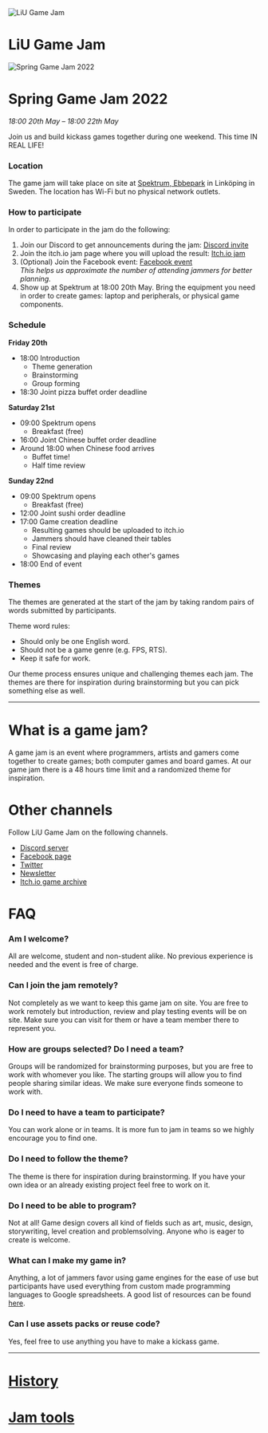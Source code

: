 <div id="gamejam-header">
  <img src="/static/img/gamejam/logo.png" alt="LiU Game Jam">
  <h1>LiU Game Jam</h1>
</div>

 <img src="/static/img/gamejam/banner-sgj22.png" alt="Spring Game Jam 2022" id="gamejam-banner">

# Spring Game Jam 2022
*18:00 20th May  – 18:00 22th May*

Join us and build kickass games together during one weekend. This time IN REAL LIFE!

### Location
The game jam will take place on site at [Spektrum, Ebbepark](https://sanktkors.se/lediga-lokaler/linkoping/ebbepark/spektrum/) in Linköping in Sweden. The location has Wi-Fi but no physical network outlets.

### How to participate

In order to participate in the jam do the following:

1. Join our Discord to get announcements during the jam: [Discord invite](https://discord.gg/eHgXYMS)
2. Join the itch.io jam page where you will upload the result: [Itch.io jam](https://itch.io/jam/spring-game-jam-2022)
3. (Optional) Join the Facebook event: [Facebook event](https://www.facebook.com/events/1030396497854020/)
<br/>*This helps us approximate the number of attending jammers for better planning.*
4. Show up at Spektrum at 18:00 20th May.
Bring the equipment you need in order to create games: laptop and peripherals, or physical game components.

### Schedule
**Friday 20th**

- 18:00 Introduction
    - Theme generation
    - Brainstorming
    - Group forming
- 18:30 Joint pizza buffet order deadline

**Saturday 21st**

- 09:00 Spektrum opens
    - Breakfast (free)
- 16:00 Joint Chinese buffet order deadline
- Around 18:00 when Chinese food arrives
    - Buffet time!
    - Half time review

**Sunday 22nd**

- 09:00 Spektrum opens
    - Breakfast (free)
- 12:00 Joint sushi order deadline
- 17:00 Game creation deadline
    - Resulting games should be uploaded to itch.io
    - Jammers should have cleaned their tables
    - Final review
    - Showcasing and playing each other's games
- 18:00 End of event

### Themes

The themes are generated at the start of the jam by taking random pairs of words submitted by participants.

Theme word rules:

- Should only be one English word.
- Should not be a game genre (e.g. FPS, RTS).
- Keep it safe for work. 

Our theme process ensures unique and challenging themes each jam. The themes are there for inspiration during brainstorming but you can pick something else as well.

---

# What is a game jam?

A game jam is an event where programmers, artists and gamers come together to
create games; both computer games and board games. At our game jam there is a
48 hours time limit and a randomized theme for inspiration.

# Other channels
Follow LiU Game Jam on the following channels.

- [Discord server](https://discord.gg/eHgXYMS)
- [Facebook page](https://www.facebook.com/liugamejam/) 
- [Twitter](https://twitter.com/LiuGameJam)
- [Newsletter](http://us12.campaign-archive2.com/home/?u=092a6fffba8f6063437a51495&id=c3863c4bf5)
- [Itch.io game archive](https://itch.io/c/64050/liu-game-jam)

# FAQ

### Am I welcome?

All are welcome, student and non-student alike. No previous experience is
needed and the event is free of charge.

### Can I join the jam remotely?

Not completely as we want to keep this game jam on site. You are free to work remotely but introduction, review and play testing events will be on site. Make sure you can visit for them or have a team member there to represent you.

### How are groups selected? Do I need a team?

Groups will be randomized for brainstorming purposes, but you are free to work
with whomever you like. The starting groups will allow you to find people
sharing similar ideas. We make sure everyone finds someone to work with.

### Do I need to have a team to participate?

You can work alone or in teams. It is more fun to jam in teams so we highly encourage you to find one.

### Do I need to follow the theme?

The theme is there for inspiration during brainstorming. If you have your own idea or an already existing project feel free to work on it.

### Do I need to be able to program?

Not at all! Game design covers all kind of fields such as art, music, design,
storywriting, level creation and problemsolving. Anyone who is eager to create
is welcome.

### What can I make my game in?

Anything, a lot of jammers favor using game engines for the ease of use but participants have used everything from custom made programming languages to Google spreadsheets. A good list of resources can be found [here](/gamejam/tools/en).

### Can I use assets packs or reuse code?

Yes, feel free to use anything you have to make a kickass game.

---

# [History](/gamejam/history/en)

# [Jam tools](/gamejam/tools/en)
